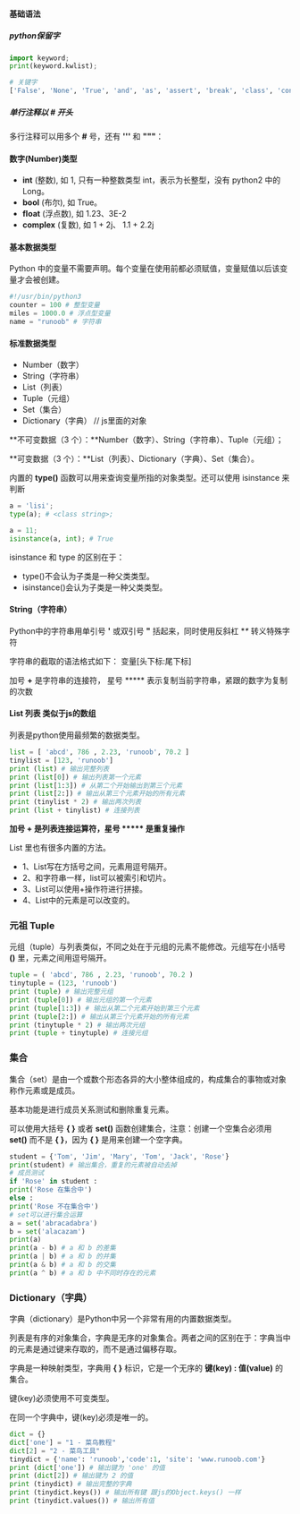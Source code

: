 #### 基础语法

##### python保留字

```python
import keyword;
print(keyword.kwlist);

# 关键字
['False', 'None', 'True', 'and', 'as', 'assert', 'break', 'class', 'continue', 'def', 'del', 'elif', 'else', 'except', 'finally', 'for', 'from', 'global', 'if', 'import', 'in', 'is', 'lambda', 'nonlocal', 'not', 'or', 'pass', 'raise', 'return', 'try', 'while', 'with', 'yield']
```



##### 单行注释以 **#** 开头

多行注释可以用多个 **#** 号，还有 **'''** 和 **"""**：



#### 数字(Number)类型

- **int** (整数), 如 1, 只有一种整数类型 int，表示为长整型，没有 python2 中的 Long。
- **bool** (布尔), 如 True。
- **float** (浮点数), 如 1.23、3E-2
- **complex** (复数), 如 1 + 2j、 1.1 + 2.2j





####  基本数据类型

Python 中的变量不需要声明。每个变量在使用前都必须赋值，变量赋值以后该变量才会被创建。

```python
#!/usr/bin/python3
counter = 100 # 整型变量
miles = 1000.0 # 浮点型变量
name = "runoob" # 字符串
```



#### 标准数据类型

- Number（数字）
- String（字符串）
- List（列表）
- Tuple（元组）
- Set（集合）
- Dictionary（字典） // js里面的对象



**不可变数据（3 个）：**Number（数字）、String（字符串）、Tuple（元组）；

**可变数据（3 个）：**List（列表）、Dictionary（字典）、Set（集合）。

内置的 **type()** 函数可以用来查询变量所指的对象类型。还可以使用 isinstance 来判断



```python
a = 'lisi';
type(a); # <class string>;

a = 11;
isinstance(a, int); # True
```

isinstance 和 type 的区别在于：

- type()不会认为子类是一种父类类型。
- isinstance()会认为子类是一种父类类型。



#### String（字符串）

Python中的字符串用单引号 **'** 或双引号 **"** 括起来，同时使用反斜杠 **\** 转义特殊字符

字符串的截取的语法格式如下： 变量[头下标:尾下标]

加号 **+** 是字符串的连接符， 星号 ***** 表示复制当前字符串，紧跟的数字为复制的次数



#### List 列表 类似于js的数组

列表是python使用最频繁的数据类型。



```python
list = [ 'abcd', 786 , 2.23, 'runoob', 70.2 ]
tinylist = [123, 'runoob']
print (list) # 输出完整列表
print (list[0]) # 输出列表第一个元素
print (list[1:3]) # 从第二个开始输出到第三个元素
print (list[2:]) # 输出从第三个元素开始的所有元素
print (tinylist * 2) # 输出两次列表
print (list + tinylist) # 连接列表
```

**加号 **+** 是列表连接运算符，星号 ***** 是重复操作**

List 里也有很多内置的方法。

- 1、List写在方括号之间，元素用逗号隔开。
- 2、和字符串一样，list可以被索引和切片。
- 3、List可以使用+操作符进行拼接。
- 4、List中的元素是可以改变的。





### 元祖 Tuple

元组（tuple）与列表类似，不同之处在于元组的元素不能修改。元组写在小括号 **()** 里，元素之间用逗号隔开。

```python
tuple = ( 'abcd', 786 , 2.23, 'runoob', 70.2 )
tinytuple = (123, 'runoob')
print (tuple) # 输出完整元组
print (tuple[0]) # 输出元组的第一个元素
print (tuple[1:3]) # 输出从第二个元素开始到第三个元素
print (tuple[2:]) # 输出从第三个元素开始的所有元素
print (tinytuple * 2) # 输出两次元组
print (tuple + tinytuple) # 连接元组
```



### 集合

集合（set）是由一个或数个形态各异的大小整体组成的，构成集合的事物或对象称作元素或是成员。

基本功能是进行成员关系测试和删除重复元素。

可以使用大括号 **{ }** 或者 **set()** 函数创建集合，注意：创建一个空集合必须用 **set()** 而不是 **{ }**，因为 **{ }** 是用来创建一个空字典。



```python
student = {'Tom', 'Jim', 'Mary', 'Tom', 'Jack', 'Rose'}
print(student) # 输出集合，重复的元素被自动去掉
# 成员测试
if 'Rose' in student :
print('Rose 在集合中')
else :
print('Rose 不在集合中')
# set可以进行集合运算
a = set('abracadabra')
b = set('alacazam')
print(a)
print(a - b) # a 和 b 的差集
print(a | b) # a 和 b 的并集
print(a & b) # a 和 b 的交集
print(a ^ b) # a 和 b 中不同时存在的元素
```





### Dictionary（字典）

字典（dictionary）是Python中另一个非常有用的内置数据类型。

列表是有序的对象集合，字典是无序的对象集合。两者之间的区别在于：字典当中的元素是通过键来存取的，而不是通过偏移存取。

字典是一种映射类型，字典用 **{ }** 标识，它是一个无序的 **键(key) : 值(value)** 的集合。

键(key)必须使用不可变类型。

在同一个字典中，键(key)必须是唯一的。



```python
dict = {}
dict['one'] = "1 - 菜鸟教程"
dict[2] = "2 - 菜鸟工具"
tinydict = {'name': 'runoob','code':1, 'site': 'www.runoob.com'}
print (dict['one']) # 输出键为 'one' 的值
print (dict[2]) # 输出键为 2 的值
print (tinydict) # 输出完整的字典
print (tinydict.keys()) # 输出所有键 跟js的Object.keys() 一样
print (tinydict.values()) # 输出所有值
```


